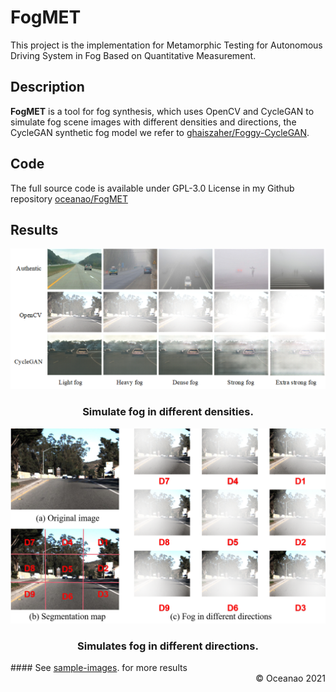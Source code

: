 # FogMET

This project is the implementation for Metamorphic Testing for Autonomous Driving System in Fog Based on Quantitative Measurement.

## Description
**FogMET** is a tool for fog synthesis, which uses OpenCV and CycleGAN to simulate fog scene images with different densities and directions, the CycleGAN synthetic fog model we refer to <a href="https://github.com/ghaiszaher/Foggy-CycleGAN" target="_blank">ghaiszaher/Foggy-CycleGAN</a>.

## Code
The full source code is available under GPL-3.0 License in my Github repository <a href="https://github.com/oceanao/FogMET" target="_blank">oceanao/FogMET</a>

## Results
<p align="center">
 <img src="Different%20fog%20densities.png">
  <h3 align="center">Simulate fog in different densities.</h3>
</p>

<p align="center">
 <img src="Different fog directions.png">
  <h3 align="center">Simulates fog in different directions.</h3>
</p>
#### See <a href="https://github.com/oceanao/FogMET/tree/main/sample-images" target="_blank">sample-images</a>. for more results
<div align="right">
&copy; Oceanao 2021
</div>
